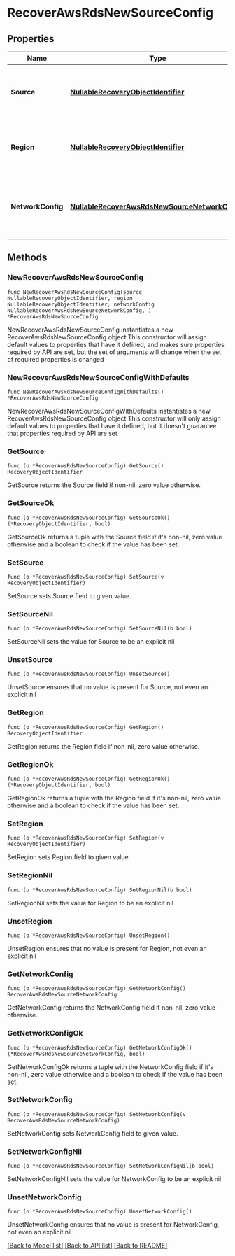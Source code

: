 # RecoverAwsRdsNewSourceConfig

## Properties

Name | Type | Description | Notes
------------ | ------------- | ------------- | -------------
**Source** | [**NullableRecoveryObjectIdentifier**](RecoveryObjectIdentifier.md) | Specifies the id of the parent source to recover the RDS. | 
**Region** | [**NullableRecoveryObjectIdentifier**](RecoveryObjectIdentifier.md) | Specifies the AWS region in which to deploy the RDS instance. | 
**NetworkConfig** | [**NullableRecoverAwsRdsNewSourceNetworkConfig**](RecoverAwsRdsNewSourceNetworkConfig.md) | Specifies the networking configuration to be applied to the recovered VMs. | 

## Methods

### NewRecoverAwsRdsNewSourceConfig

`func NewRecoverAwsRdsNewSourceConfig(source NullableRecoveryObjectIdentifier, region NullableRecoveryObjectIdentifier, networkConfig NullableRecoverAwsRdsNewSourceNetworkConfig, ) *RecoverAwsRdsNewSourceConfig`

NewRecoverAwsRdsNewSourceConfig instantiates a new RecoverAwsRdsNewSourceConfig object
This constructor will assign default values to properties that have it defined,
and makes sure properties required by API are set, but the set of arguments
will change when the set of required properties is changed

### NewRecoverAwsRdsNewSourceConfigWithDefaults

`func NewRecoverAwsRdsNewSourceConfigWithDefaults() *RecoverAwsRdsNewSourceConfig`

NewRecoverAwsRdsNewSourceConfigWithDefaults instantiates a new RecoverAwsRdsNewSourceConfig object
This constructor will only assign default values to properties that have it defined,
but it doesn't guarantee that properties required by API are set

### GetSource

`func (o *RecoverAwsRdsNewSourceConfig) GetSource() RecoveryObjectIdentifier`

GetSource returns the Source field if non-nil, zero value otherwise.

### GetSourceOk

`func (o *RecoverAwsRdsNewSourceConfig) GetSourceOk() (*RecoveryObjectIdentifier, bool)`

GetSourceOk returns a tuple with the Source field if it's non-nil, zero value otherwise
and a boolean to check if the value has been set.

### SetSource

`func (o *RecoverAwsRdsNewSourceConfig) SetSource(v RecoveryObjectIdentifier)`

SetSource sets Source field to given value.


### SetSourceNil

`func (o *RecoverAwsRdsNewSourceConfig) SetSourceNil(b bool)`

 SetSourceNil sets the value for Source to be an explicit nil

### UnsetSource
`func (o *RecoverAwsRdsNewSourceConfig) UnsetSource()`

UnsetSource ensures that no value is present for Source, not even an explicit nil
### GetRegion

`func (o *RecoverAwsRdsNewSourceConfig) GetRegion() RecoveryObjectIdentifier`

GetRegion returns the Region field if non-nil, zero value otherwise.

### GetRegionOk

`func (o *RecoverAwsRdsNewSourceConfig) GetRegionOk() (*RecoveryObjectIdentifier, bool)`

GetRegionOk returns a tuple with the Region field if it's non-nil, zero value otherwise
and a boolean to check if the value has been set.

### SetRegion

`func (o *RecoverAwsRdsNewSourceConfig) SetRegion(v RecoveryObjectIdentifier)`

SetRegion sets Region field to given value.


### SetRegionNil

`func (o *RecoverAwsRdsNewSourceConfig) SetRegionNil(b bool)`

 SetRegionNil sets the value for Region to be an explicit nil

### UnsetRegion
`func (o *RecoverAwsRdsNewSourceConfig) UnsetRegion()`

UnsetRegion ensures that no value is present for Region, not even an explicit nil
### GetNetworkConfig

`func (o *RecoverAwsRdsNewSourceConfig) GetNetworkConfig() RecoverAwsRdsNewSourceNetworkConfig`

GetNetworkConfig returns the NetworkConfig field if non-nil, zero value otherwise.

### GetNetworkConfigOk

`func (o *RecoverAwsRdsNewSourceConfig) GetNetworkConfigOk() (*RecoverAwsRdsNewSourceNetworkConfig, bool)`

GetNetworkConfigOk returns a tuple with the NetworkConfig field if it's non-nil, zero value otherwise
and a boolean to check if the value has been set.

### SetNetworkConfig

`func (o *RecoverAwsRdsNewSourceConfig) SetNetworkConfig(v RecoverAwsRdsNewSourceNetworkConfig)`

SetNetworkConfig sets NetworkConfig field to given value.


### SetNetworkConfigNil

`func (o *RecoverAwsRdsNewSourceConfig) SetNetworkConfigNil(b bool)`

 SetNetworkConfigNil sets the value for NetworkConfig to be an explicit nil

### UnsetNetworkConfig
`func (o *RecoverAwsRdsNewSourceConfig) UnsetNetworkConfig()`

UnsetNetworkConfig ensures that no value is present for NetworkConfig, not even an explicit nil

[[Back to Model list]](../README.md#documentation-for-models) [[Back to API list]](../README.md#documentation-for-api-endpoints) [[Back to README]](../README.md)


